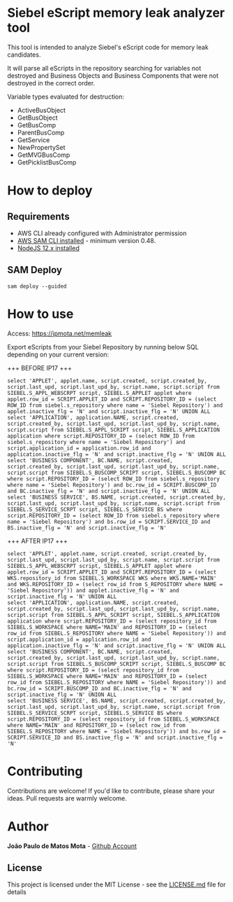 # Siebel eScript memory leak analyzer tool

This tool is intended to analyze Siebel's eScript code for memory leak candidates.

It will parse all eScripts in the repository searching for variables not destroyed and Business Objects and Business Components that were not destroyed in the correct order.

Variable types evaluated for destruction:
* ActiveBusObject
* GetBusObject
* GetBusComp
* ParentBusComp
* GetService
* NewPropertySet
* GetMVGBusComp
* GetPicklistBusComp

# How to deploy

## Requirements

* AWS CLI already configured with Administrator permission
* [AWS SAM CLI installed](https://docs.aws.amazon.com/serverless-application-model/latest/developerguide/serverless-sam-cli-install.html) - minimum version 0.48.
* [NodeJS 12.x installed](https://nodejs.org/en/download/)

## SAM Deploy

```
sam deploy --guided
```

# How to use

Access:
https://jpmota.net/memleak


Export eScripts from your Siebel Repository by running below SQL depending on your current version:

+++ BEFORE IP17 +++
```
select 'APPLET', applet.name, script.created, script.created_by, script.last_upd, script.last_upd_by, script.name, script.script from SIEBEL.S_APPL_WEBSCRPT script, SIEBEL.S_APPLET applet where applet.row_id = SCRIPT.APPLET_ID and SCRIPT.REPOSITORY_ID = (select ROW_ID from siebel.s_repository where name = 'Siebel Repository') and applet.inactive_flg = 'N' and script.inactive_flg = 'N' UNION ALL
select 'APPLICATION', application.NAME, script.created, script.created_by, script.last_upd, script.last_upd_by, script.name, script.script from SIEBEL.S_APPL_SCRIPT script, SIEBEL.S_APPLICATION application where script.REPOSITORY_ID = (select ROW_ID from siebel.s_repository where name = 'Siebel Repository') and script.application_id = application.row_id and application.inactive_flg = 'N' and script.inactive_flg = 'N' UNION ALL
select 'BUSINESS COMPONENT', BC.NAME, script.created, script.created_by, script.last_upd, script.last_upd_by, script.name, script.script from SIEBEL.S_BUSCOMP_SCRIPT script, SIEBEL.S_BUSCOMP BC where script.REPOSITORY_ID = (select ROW_ID from siebel.s_repository where name = 'Siebel Repository') and bc.row_id = SCRIPT.BUSCOMP_ID and BC.inactive_flg = 'N' and script.inactive_flg = 'N' UNION ALL
select 'BUSINESS SERVICE', BS.NAME, script.created, script.created_by, script.last_upd, script.last_upd_by, script.name, script.script from SIEBEL.S_SERVICE_SCRPT script, SIEBEL.S_SERVICE BS where script.REPOSITORY_ID = (select ROW_ID from siebel.s_repository where name = 'Siebel Repository') and bs.row_id = SCRIPT.SERVICE_ID and BS.inactive_flg = 'N' and script.inactive_flg = 'N'
```

+++ AFTER IP17 +++
```
select 'APPLET', applet.name, script.created, script.created_by, script.last_upd, script.last_upd_by, script.name, script.script from SIEBEL.S_APPL_WEBSCRPT script, SIEBEL.S_APPLET applet where applet.row_id = SCRIPT.APPLET_ID and SCRIPT.REPOSITORY_ID = (select WKS.repository_id from SIEBEL.S_WORKSPACE WKS where WKS.NAME='MAIN' and WKS.REPOSITORY_ID = (select row_id from S_REPOSITORY where NAME = 'Siebel Repository')) and applet.inactive_flg = 'N' and script.inactive_flg = 'N' UNION ALL
select 'APPLICATION', application.NAME, script.created, script.created_by, script.last_upd, script.last_upd_by, script.name, script.script from SIEBEL.S_APPL_SCRIPT script, SIEBEL.S_APPLICATION application where script.REPOSITORY_ID = (select repository_id from SIEBEL.S_WORKSPACE where NAME='MAIN' and REPOSITORY_ID = (select row_id from SIEBEL.S_REPOSITORY where NAME = 'Siebel Repository')) and script.application_id = application.row_id and application.inactive_flg = 'N' and script.inactive_flg = 'N' UNION ALL
select 'BUSINESS COMPONENT', BC.NAME, script.created, script.created_by, script.last_upd, script.last_upd_by, script.name, script.script from SIEBEL.S_BUSCOMP_SCRIPT script, SIEBEL.S_BUSCOMP BC where script.REPOSITORY_ID = (select repository_id from SIEBEL.S_WORKSPACE where NAME='MAIN' and REPOSITORY_ID = (select row_id from SIEBEL.S_REPOSITORY where NAME = 'Siebel Repository')) and bc.row_id = SCRIPT.BUSCOMP_ID and BC.inactive_flg = 'N' and script.inactive_flg = 'N' UNION ALL
select 'BUSINESS SERVICE', BS.NAME, script.created, script.created_by, script.last_upd, script.last_upd_by, script.name, script.script from SIEBEL.S_SERVICE_SCRPT script, SIEBEL.S_SERVICE BS where script.REPOSITORY_ID = (select repository_id from SIEBEL.S_WORKSPACE where NAME='MAIN' and REPOSITORY_ID = (select row_id from SIEBEL.S_REPOSITORY where NAME = 'Siebel Repository')) and bs.row_id = SCRIPT.SERVICE_ID and BS.inactive_flg = 'N' and script.inactive_flg = 'N'
```

# Contributing

Contributions are welcome! If you'd like to contribute, please share your ideas. Pull requests are warmly welcome.


# Author

**João Paulo de Matos Mota** - [Github Account](https://github.com/jpmmota)


## License

This project is licensed under the MIT License - see the [LICENSE.md](https://github.com/jpmmota/escriptmemleakanalyzer/blob/master/LICENSE) file for details